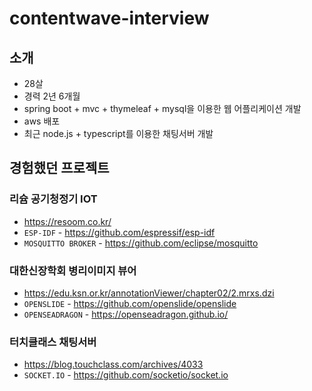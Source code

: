 # contentwave-interview

## 소개
- 28살
- 경력 2년 6개월
- spring boot + mvc + thymeleaf + mysql을 이용한 웹 어플리케이션 개발
- aws 배포
- 최근 node.js + typescript를 이용한 채팅서버 개발

## 경험했던 프로젝트

### 리슘 공기청정기 IOT
- https://resoom.co.kr/
- `ESP-IDF` - https://github.com/espressif/esp-idf
- `MOSQUITTO BROKER` - https://github.com/eclipse/mosquitto

### 대한신장학회 병리이미지 뷰어
- https://edu.ksn.or.kr/annotationViewer/chapter02/2.mrxs.dzi
- `OPENSLIDE` - https://github.com/openslide/openslide
- `OPENSEADRAGON` - https://openseadragon.github.io/

### 터치클래스 채팅서버
- https://blog.touchclass.com/archives/4033
- `SOCKET.IO` - https://github.com/socketio/socket.io



